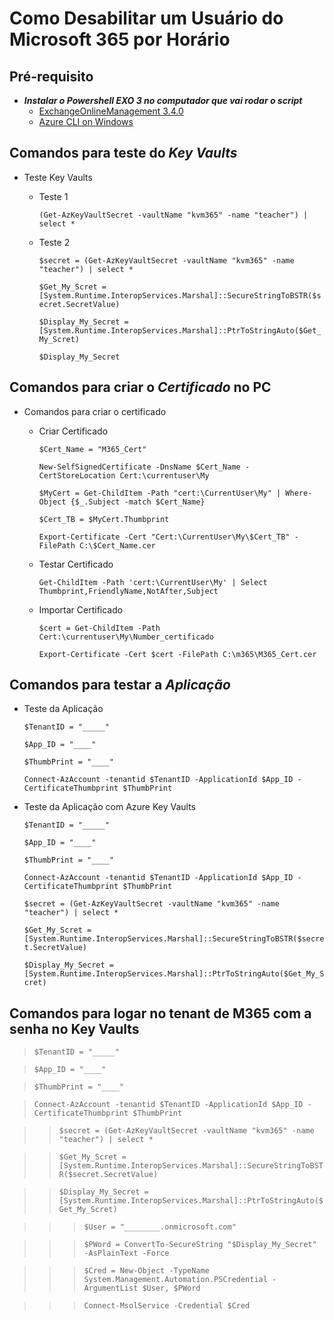 # Como Desabilitar um Usuário do Microsoft 365 por Horário

## Pré-requisito 
- ***Instalar o Powershell EXO 3 no computador que vai rodar o script***
   - [ExchangeOnlineManagement 3.4.0](https://www.powershellgallery.com/packages/ExchangeOnlineManagement/3.4.0)
   - [Azure CLI on Windows](https://learn.microsoft.com/en-us/cli/azure/install-azure-cli-windows?tabs=azure-cli)
## Comandos para teste do ***Key Vaults***


- Teste Key Vaults
  
   - Teste 1
     
     `(Get-AzKeyVaultSecret -vaultName "kvm365" -name "teacher") | select *`
     
   - Teste 2
 
      `$secret = (Get-AzKeyVaultSecret -vaultName "kvm365" -name "teacher") | select *`
        
      `$Get_My_Scret = [System.Runtime.InteropServices.Marshal]::SecureStringToBSTR($secret.SecretValue)` 

      `$Display_My_Secret = [System.Runtime.InteropServices.Marshal]::PtrToStringAuto($Get_My_Scret) `

      `$Display_My_Secret`  


## Comandos para criar o ***Certificado*** no PC


- Comandos para criar o certificado
  
  - Criar Certificado
   
      `$Cert_Name = "M365_Cert"`
  
      `New-SelfSignedCertificate -DnsName $Cert_Name -CertStoreLocation Cert:\currentuser\My`
  
      `$MyCert = Get-ChildItem -Path "cert:\CurrentUser\My" | Where-Object {$_.Subject -match $Cert_Name}`
  
      `$Cert_TB = $MyCert.Thumbprint`
  
      `Export-Certificate -Cert "Cert:\CurrentUser\My\$Cert_TB" -FilePath C:\$Cert_Name.cer`

   - Testar Certificado
     
     `Get-ChildItem -Path 'cert:\CurrentUser\My' | Select Thumbprint,FriendlyName,NotAfter,Subject`

   - Importar Certificado

      `$cert = Get-ChildItem -Path Cert:\currentuser\My\Number_certificado`
     
      `Export-Certificate -Cert $cert -FilePath C:\m365\M365_Cert.cer`


 ## Comandos para testar a ***Aplicação***  

   - Teste da Aplicação

      `$TenantID = "_____"`
     
      `$App_ID = "____"`
     
      `$ThumbPrint = "____"`
     
      `Connect-AzAccount -tenantid $TenantID -ApplicationId $App_ID -CertificateThumbprint $ThumbPrint`

   - Teste da Aplicação com Azure Key Vaults


      `$TenantID = "_____"`
     
      `$App_ID = "____"`
     
      `$ThumbPrint = "____"`
     
      `Connect-AzAccount -tenantid $TenantID -ApplicationId $App_ID -CertificateThumbprint $ThumbPrint`

     

      `$secret = (Get-AzKeyVaultSecret -vaultName "kvm365" -name "teacher") | select *`
     
      `$Get_My_Scret = [System.Runtime.InteropServices.Marshal]::SecureStringToBSTR($secret.SecretValue)`
     
      `$Display_My_Secret = [System.Runtime.InteropServices.Marshal]::PtrToStringAuto($Get_My_Scret)`
     


## Comandos para logar no tenant de M365 com a senha no Key Vaults


>`$TenantID = "_____"`

>`$App_ID = "____"`

>`$ThumbPrint = "____"`

>`Connect-AzAccount -tenantid $TenantID -ApplicationId $App_ID -CertificateThumbprint $ThumbPrint`



>>`$secret = (Get-AzKeyVaultSecret -vaultName "kvm365" -name "teacher") | select *`

>>`$Get_My_Scret = [System.Runtime.InteropServices.Marshal]::SecureStringToBSTR($secret.SecretValue)` 

>>`$Display_My_Secret = [System.Runtime.InteropServices.Marshal]::PtrToStringAuto($Get_My_Scret)` 




>>>`$User = "________.onmicrosoft.com"`

>>>`$PWord = ConvertTo-SecureString "$Display_My_Secret" -AsPlainText -Force`

>>>`$Cred = New-Object -TypeName System.Management.Automation.PSCredential -ArgumentList $User, $PWord`



>>>`Connect-MsolService -Credential $Cred`







 
  
